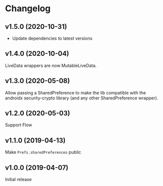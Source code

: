 # Changelog

## v1.5.0 (2020-10-31)
- Update dependencies to latest versions

## v1.4.0 (2020-10-04)
LiveData wrappers are now MutableLiveData.

## v1.3.0 (2020-05-08)
Allow passing a SharedPreference to make the lib compatible with the androidx security-crypto library (and any other SharedPreference wrapper).

## v1.2.0 (2020-05-03)
Support Flow

## v1.1.0 (2019-04-13)
Make `Prefs.sharedPreferences` public

## v1.0.0 (2019-04-07)
Initial release
